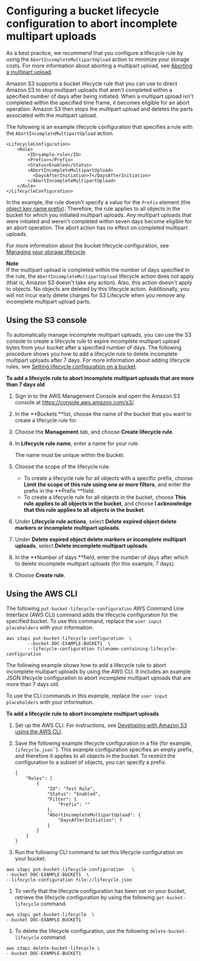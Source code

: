 # Configuring a bucket lifecycle configuration to abort incomplete multipart uploads<a name="mpu-abort-incomplete-mpu-lifecycle-config"></a>

As a best practice, we recommend that you configure a lifecycle rule by using the `AbortIncompleteMultipartUpload` action to minimize your storage costs\. For more information about aborting a multipart upload, see [Aborting a multipart upload](abort-mpu.md)\.

Amazon S3 supports a bucket lifecycle rule that you can use to direct Amazon S3 to stop multipart uploads that aren't completed within a specified number of days after being initiated\. When a multipart upload isn't completed within the specified time frame, it becomes eligible for an abort operation\. Amazon S3 then stops the multipart upload and deletes the parts associated with the multipart upload\.

 The following is an example lifecycle configuration that specifies a rule with the `AbortIncompleteMultipartUpload` action\. 

```
<LifecycleConfiguration>
    <Rule>
        <ID>sample-rule</ID>
        <Prefix></Prefix>
        <Status>Enabled</Status>
        <AbortIncompleteMultipartUpload>
          <DaysAfterInitiation>7</DaysAfterInitiation>
        </AbortIncompleteMultipartUpload>
    </Rule>
</LifecycleConfiguration>
```

In the example, the rule doesn't specify a value for the `Prefix` element \(the [object key name prefix](https://docs.aws.amazon.com/general/latest/gr/glos-chap.html#keyprefix)\)\. Therefore, the rule applies to all objects in the bucket for which you initiated multipart uploads\. Any multipart uploads that were initiated and weren't completed within seven days become eligible for an abort operation\. The abort action has no effect on completed multipart uploads\.

For more information about the bucket lifecycle configuration, see [Managing your storage lifecycle](object-lifecycle-mgmt.md)\.

**Note**  
If the multipart upload is completed within the number of days specified in the rule, the `AbortIncompleteMultipartUpload` lifecycle action does not apply \(that is, Amazon S3 doesn't take any action\)\. Also, this action doesn't apply to objects\. No objects are deleted by this lifecycle action\. Additionally, you will not incur early delete charges for S3 Lifecycle when you remove any incomplete multipart upload parts\.

## Using the S3 console<a name="mpu-abort-incomplete-mpu-lifecycle-config-console"></a>

To automatically manage incomplete multipart uploads, you can use the S3 console to create a lifecycle rule to expire incomplete multipart upload bytes from your bucket after a specified number of days\. The following procedure shows you how to add a lifecycle rule to delete incomplete multipart uploads after 7 days\. For more information about adding lifecycle rules, see [Setting lifecycle configuration on a bucket](how-to-set-lifecycle-configuration-intro.md)\.

**To add a lifecycle rule to abort incomplete multipart uploads that are more than 7 days old**

1. Sign in to the AWS Management Console and open the Amazon S3 console at [https://console\.aws\.amazon\.com/s3/](https://console.aws.amazon.com/s3/)\.

1. In the **Buckets **list, choose the name of the bucket that you want to create a lifecycle rule for\.

1. Choose the **Management** tab, and choose **Create lifecycle rule**\.

1. In **Lifecycle rule name**, enter a name for your rule\.

   The name must be unique within the bucket\. 

1. Choose the scope of the lifecycle rule:
   + To create a lifecycle rule for all objects with a specific prefix, choose **Limit the scope of this rule using one or more filters**, and enter the prefix in the **Prefix **field\.
   + To create a lifecycle rule for all objects in the bucket, choose **This rule applies to **all** objects in the bucket**, and choose **I acknowledge that this rule applies to all objects in the bucket**\.

1. Under **Lifecycle rule actions**, select **Delete expired object delete markers or incomplete multipart uploads**\.

1. Under **Delete expired object delete markers or incomplete multipart uploads**, select **Delete incomplete multipart uploads**\.

1. In the **Number of days **field, enter the number of days after which to delete incomplete multipart uploads \(for this example, 7 days\)\. 

1. Choose **Create rule**\.

## Using the AWS CLI<a name="mpu-abort-incomplete-mpu-lifecycle-config-cli"></a>

The following `put-bucket-lifecycle-configuration` AWS Command Line Interface \(AWS CLI\) command adds the lifecycle configuration for the specified bucket\. To use this command, replace the `user input placeholders` with your information\.

```
aws s3api put-bucket-lifecycle-configuration  \
        --bucket DOC-EXAMPLE-BUCKET1  \
        --lifecycle-configuration filename-containing-lifecycle-configuration
```

The following example shows how to add a lifecycle rule to abort incomplete multipart uploads by using the AWS CLI\. It includes an example JSON lifecycle configuration to abort incomplete multipart uploads that are more than 7 days old\.

To use the CLI commands in this example, replace the `user input placeholders` with your information\.

**To add a lifecycle rule to abort incomplete multipart uploads**

1. Set up the AWS CLI\. For instructions, see [Developing with Amazon S3 using the AWS CLI](setup-aws-cli.md)\. 

1. Save the following example lifecycle configuration in a file \(for example, *`lifecycle.json`*``\)\. This example configuration specifies an empty prefix, and therefore it applies to all objects in the bucket\. To restrict the configuration to a subset of objects, you can specify a prefix\.

   ```
   {
       "Rules": [
           {
               "ID": "Test Rule",
               "Status": "Enabled",
               "Filter": {
                   "Prefix": ""
               },
               "AbortIncompleteMultipartUpload": {
                   "DaysAfterInitiation": 7
               }
           }
       ]
   }
   ```

1.  Run the following CLI command to set this lifecycle configuration on your bucket\. 

   ```
   aws s3api put-bucket-lifecycle-configuration   \
   --bucket DOC-EXAMPLE-BUCKET1  \
   --lifecycle-configuration file://lifecycle.json
   ```

1.  To verify that the lifecycle configuration has been set on your bucket, retrieve the lifecycle configuration by using the following `get-bucket-lifecycle` command\. 

   ```
   aws s3api get-bucket-lifecycle  \
   --bucket DOC-EXAMPLE-BUCKET1
   ```

1.  To delete the lifecycle configuration, use the following `delete-bucket-lifecycle` command\. 

   ```
   aws s3api delete-bucket-lifecycle \
   --bucket DOC-EXAMPLE-BUCKET1
   ```